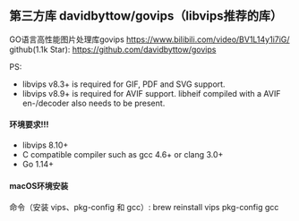 ## 第三方库 davidbyttow/govips（libvips推荐的库）
GO语言高性能图片处理库govips
    https://www.bilibili.com/video/BV1L14y1i7iG/  
github(1.1k Star):
    https://github.com/davidbyttow/govips

PS:
* libvips v8.3+ is required for GIF, PDF and SVG support.
* libvips v8.9+ is required for AVIF support. libheif compiled with a AVIF en-/decoder also needs to be present.

#### 环境要求!!!
* libvips 8.10+
* C compatible compiler such as gcc 4.6+ or clang 3.0+
* Go 1.14+

#### macOS环境安装
命令（安装 vips、pkg-config 和 gcc）: brew reinstall vips pkg-config gcc
